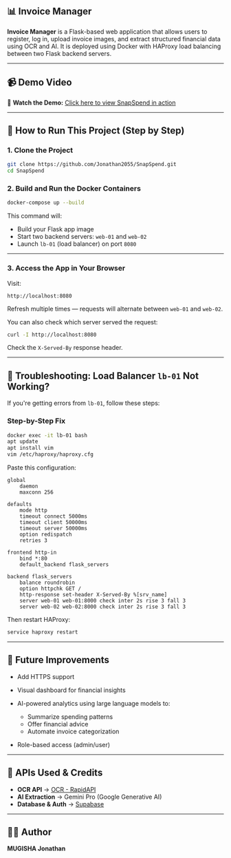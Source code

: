 ## 📊 Invoice Manager

**Invoice Manager** is a Flask-based web application that allows users to register, log in, upload invoice images, and extract structured financial data using OCR and AI. It is deployed using Docker with HAProxy load balancing between two Flask backend servers.

---

## 📹 Demo Video

🎥 **Watch the Demo:**
[Click here to view SnapSpend in action](https://www.youtube.com/watch?v=oWafQ6mvTfw)

---

## 🚀 How to Run This Project (Step by Step)

### 1. Clone the Project

```bash
git clone https://github.com/Jonathan2055/SnapSpend.git
cd SnapSpend
```

### 2. Build and Run the Docker Containers

```bash
docker-compose up --build
```

This command will:

* Build your Flask app image
* Start two backend servers: `web-01` and `web-02`
* Launch `lb-01` (load balancer) on port `8080`

---

### 3. Access the App in Your Browser

Visit:

```
http://localhost:8080
```

Refresh multiple times — requests will alternate between `web-01` and `web-02`.

You can also check which server served the request:

```bash
curl -I http://localhost:8080
```

Check the `X-Served-By` response header.

---

## 🧪 Troubleshooting: Load Balancer `lb-01` Not Working?

If you're getting errors from `lb-01`, follow these steps:

### Step-by-Step Fix

```bash
docker exec -it lb-01 bash
apt update
apt install vim
vim /etc/haproxy/haproxy.cfg
```

Paste this configuration:

```
global
    daemon
    maxconn 256

defaults
    mode http
    timeout connect 5000ms
    timeout client 50000ms
    timeout server 50000ms
    option redispatch
    retries 3

frontend http-in
    bind *:80
    default_backend flask_servers

backend flask_servers
    balance roundrobin
    option httpchk GET /
    http-response set-header X-Served-By %[srv_name]
    server web-01 web-01:8000 check inter 2s rise 3 fall 3
    server web-02 web-02:8000 check inter 2s rise 3 fall 3
```

Then restart HAProxy:

```bash
service haproxy restart
```

---

## 🧠 Future Improvements

* Add HTTPS support
* Visual dashboard for financial insights
* AI-powered analytics using large language models to:

  * Summarize spending patterns
  * Offer financial advice
  * Automate invoice categorization
* Role-based access (admin/user)


---

## 🔌 APIs Used & Credits

* **OCR API** → [OCR - RapidAPI](https://rapidapi.com)
* **AI Extraction** → Gemini Pro (Google Generative AI)
* **Database & Auth** → [Supabase](https://supabase.com/)

---

## 👨‍💻 Author

**MUGISHA Jonathan**

